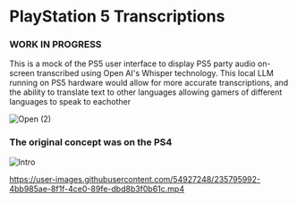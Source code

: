 # PlayStation 5 Transcriptions
### WORK IN PROGRESS

This is a mock of the PS5 user interface to display PS5 party audio on-screen transcribed using Open AI's Whisper technology. This local LLM running on PS5 hardware would allow for more accurate transcriptions, and the ability to translate text to other languages allowing gamers of different languages to speak to eachother

![Open (2)](https://user-images.githubusercontent.com/54927248/235795812-99dcb62e-0242-46ac-9136-916b5002216f.png)

### The original concept was on the PS4

![Intro](https://user-images.githubusercontent.com/54927248/235795984-6690f479-43ca-46e2-ba68-53fe25b0d9f2.jpg)

https://user-images.githubusercontent.com/54927248/235795992-4bb985ae-8f1f-4ce0-89fe-dbd8b3f0b61c.mp4
